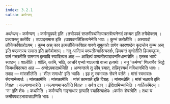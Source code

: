 ```yaml
---
index: 3.2.1
sutra: कर्मण्यण्

---
```

_कर्मण्यण्_ - कर्मण्यण् । कर्मण्युपपदे इति ।तत्रोपपदं सप्तमीस्थ॑मित्यत्रतत्रे॑त्यनेनदं लभ्यत इति तत्रैवोक्तम् । प्रत्ययस्तु कर्तर्येव । उपपदसमास इति ।उपपदमति॑ङित्यनेनेति भावः । कुम्भं करोतीति । अस्वपदो लौकिकविग्रहोऽयम् । कुम्भ अस् कार इत्यलौकिकविग्रह वाक्ये सुबुत्पत्तेः प्रागेव कारशब्देन कृदन्तेन कुम्भ अस् इति षष्ठन्तस्य समास इति प्रागेवोक्तम् । ननु आदित्यं पश्यतीत्यादित्यदर्शः, हिमवन्तं शृणोतीति हिमवच्छ्रावः, ग्रामं गच्छतीति ग्रामगाम इत्यादि स्यादित्यत आह —  आदित्यं पश्यतीत्यादावनभिधानान्नेति । एतच्च भाष्ये स्पष्टम् । शालीति । शीलि, कामि, भक्षि, आचरि एभ्यो णप्रत्ययो वाच्य इत्यर्थः । ननु 'कर्मण्य' णित्यणैव सिद्धे किमर्थमिदत्यत आह —  अणोऽपवादार्थमिति । अण्णन्तत्वे तु ङीप् स्यात्, तन्निवृत्त्यर्थं णविधानमिति भावः । तदाह —  मांसशीलेति । 'शील समाधौ' इति भ्वादिः । इह तु स्वभावतः सेवने वर्तते । मांसं स्वभावतः सेवमानेत्यर्थः । मांसकामेति । मांसकामेति । मांसं कामयते इति विग्रहः । मांसभक्षेति । मांसं भक्षयते इति विग्रहः । कल्याणाचारेति । कल्याणमाचरतीति विग्रहः । सर्वत्र टाप् । ईक्षिक्षमिभ्यामिति । वार्तिकमिदम् । 'ण' इति शेषः । कथमिति । कर्मण्यणि गङ्गाधार इत्यादि स्यादित्याक्षेपः ।कर्मणः शेषत्वेति । तथा च कर्मोपपदाऽभावान्नाऽणिति भावः । 